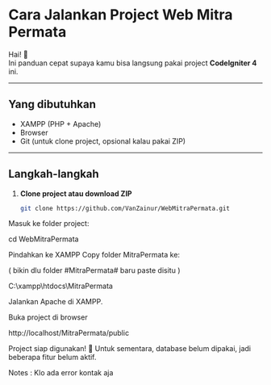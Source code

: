 # Cara Jalankan Project Web Mitra Permata

Hai! 👋  
Ini panduan cepat supaya kamu bisa langsung pakai project **CodeIgniter 4** ini.

---

## Yang dibutuhkan
- XAMPP (PHP + Apache)  
- Browser  
- Git (untuk clone project, opsional kalau pakai ZIP)

---

## Langkah-langkah

1. **Clone project atau download ZIP**  
   ```bash
   git clone https://github.com/VanZainur/WebMitraPermata.git
Masuk ke folder project:

cd WebMitraPermata


Pindahkan ke XAMPP
Copy folder MitraPermata ke:

( bikin dlu folder #MitraPermata# baru paste disitu )

C:\xampp\htdocs\MitraPermata


Jalankan Apache di XAMPP.

Buka project di browser

http://localhost/MitraPermata/public


Project siap digunakan! 🎉
Untuk sementara, database belum dipakai, jadi beberapa fitur belum aktif.


Notes :
Klo ada error kontak aja
